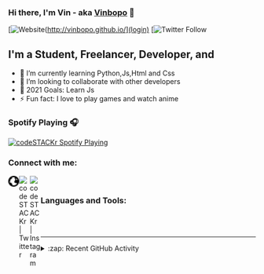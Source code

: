### Hi there, I'm Vin - aka [Vinbopo][website] 👋

[![Website](http://vinbopo.github.io/](login)
[![Twitter Follow]((https://img.shields.io/twitter/follow/codeSTACKr?color=1DA1F2&logo=twitter&style=for-the-badge)]https://twitter.com/vinbopo)

## I'm a Student, Freelancer, Developer, and 

- 🌱 I’m currently learning Python,Js,Html and Css 
- 👯 I’m looking to collaborate with other developers
- 🥅 2021 Goals: Learn Js
- ⚡ Fun fact: I love to play games and watch anime 

### Spotify Playing 🎧

[<img src="https://now-playing-codestackr.vercel.app/api/spotify-playing" alt="codeSTACKr Spotify Playing" width="350" />](https://open.spotify.com/user/ylxfmd04qyv0mdx86pyqwxu6y)

### Connect with me:

[<img align="left" alt="codeSTACKr.com" width="22px" src="https://raw.githubusercontent.com/iconic/open-iconic/master/svg/globe.svg" />][website]
[<img align="left" alt="codeSTACKr | Twitter" width="22px" src="https://cdn.jsdelivr.net/npm/simple-icons@v3/icons/twitter.svg" />][twitter]
[<img align="left" alt="codeSTACKr | Instagram" width="22px" src="https://cdn.jsdelivr.net/npm/simple-icons@v3/icons/instagram.svg" />][instagram]

<br />

### Languages and Tools:





<br />
<br />

---




<details>
  <summary>:zap: Recent GitHub Activity</summary>
  


</details>




[website]: vinbopo.github.io/login
[twitter]: https://twitter.com/vinbopo
[youtube]: https://www.youtube.com/channel/UCtFn84886bBVH_9hiMhFTDw
[instagram]: https://www.instagram.com/avisenakemal/
